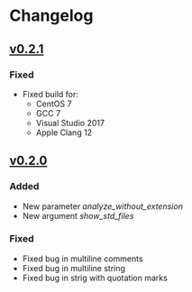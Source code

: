 # Changelog

## [v0.2.1](docs/versions/VERSION_0.2.1.md)

### Fixed

* Fixed build for:
  * CentOS 7
  * GCC 7
  * Visual Studio 2017
  * Apple Clang 12

## [v0.2.0](docs/versions/VERSION_0.2.0.md)

### Added

* New parameter *analyze_without_extension*
* New argument *show_std_files*

### Fixed

* Fixed bug in multiline comments
* Fixed bug in multiline string
* Fixed bug in strig with quotation marks

